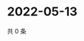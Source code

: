 # 2022-05-13

共 0 条

<!-- BEGIN WEIBO -->
<!-- 最后更新时间 Fri May 13 2022 21:42:19 GMT+0800 (China Standard Time) -->

<!-- END WEIBO -->
